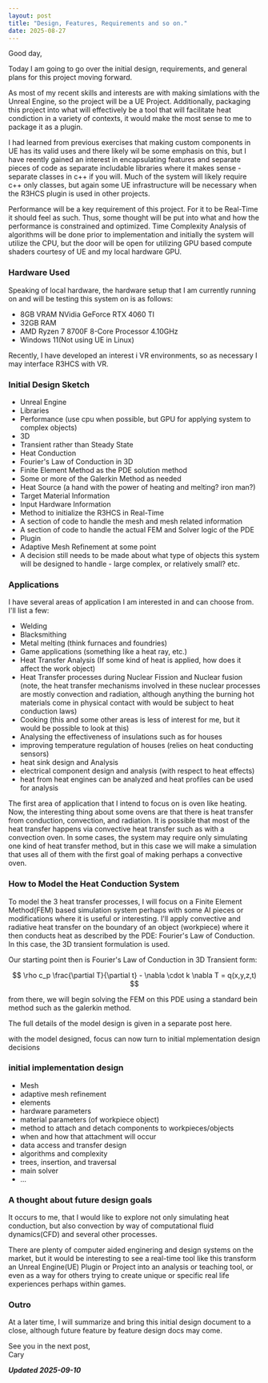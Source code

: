 ```yaml
---
layout: post
title: "Design, Features, Requirements and so on."
date: 2025-08-27
---
```


Good day,

Today I am going to go over the initial design, requirements, and general plans for this project moving forward.

As most of my recent skills and interests are with making simlations with the Unreal Engine, so the project will be a UE Project. Additionally, packaging this project into what will effectively be a tool that will facilitate heat condiction in a variety of contexts, it would make the most sense to me to package it as a plugin.

I had learned from previous exercises that making custom components in UE has its valid uses and there likely wil be some emphasis on this, but I have reently gained an interest in encapsulating features and separate pieces of code as separate includable libraries where it makes sense - separate classes in c++ if you will. Much of the system will likely require c++ only classes, but again some UE infrastructure will be necessary when the R3HCS plugin is used in other projects.

Performance will be a key requirement of this project. For it to be Real-Time it should feel as such. Thus, some thought will be put into what and how the performance is constrained and optimized. Time Complexity Analysis of algorithms will be done prior to implementation and initially the system will utilize the CPU, but the door will be open for utilizing GPU based compute shaders courtesy of UE and my local hardware GPU.

### Hardware Used

Speaking of local hardware, the hardware setup that I am currently running on and will be testing this system on is as follows:
- 8GB VRAM NVidia GeForce RTX 4060 TI
- 32GB RAM
- AMD Ryzen 7 8700F 8-Core Processor 4.10GHz
- Windows 11(Not using UE in Linux)

Recently, I have developed an interest i VR environments, so as necessary I may interface R3HCS with VR.

### Initial Design Sketch
- Unreal Engine
- Libraries
- Performance (use cpu when possible, but GPU for applying system to complex objects)
- 3D
- Transient rather than Steady State
- Heat Conduction
- Fourier's Law of Conduction in 3D
- Finite Element Method as the PDE solution method
- Some or more of the Galerkin Method as needed
- Heat Source (a hand with the power of heating and melting? iron man?)
- Target Material Information
- Input Hardware Information
- Method to initialize the R3HCS in Real-Time
- A section of code to handle the mesh and mesh related information
- A section of code to handle the actual FEM and Solver logic of the PDE
- Plugin
- Adaptive Mesh Refinement at some point
- A decision still needs to be made about what type of objects this system will be designed to handle - large complex, or relatively small? etc.

### Applications

I have several areas of application I am interested in and can choose from. I'll list a few:
- Welding
- Blacksmithing
- Metal melting (think furnaces and foundries)
- Game applications (something like a heat ray, etc.)
- Heat Transfer Analysis (If some kind of heat is applied, how does it affect the work object)
- Heat Transfer processes during Nuclear Fission and Nuclear fusion (note, the heat transfer mechanisms involved in these nuclear processes are mostly convection and radiation, although anything the burning hot materials come in physical contact with would be subject to heat conduction laws)
- Cooking (this and some other areas is less of interest for me, but it would be possible to look at this)
- Analysing the effectiveness of insulations such as for houses
- improving temperature regulation of houses (relies on heat conducting sensors)
- heat sink design and Analysis
- electrical component design and analysis (with respect to heat effects)
- heat from heat engines can be analyzed and heat profiles can be used for analysis

The first area of application that I intend to focus on is oven like heating. Now, the interesting thing about some ovens are that there is heat transfer from conduction, convection, and radiation. It is possible that most of the heat transfer happens via convective heat transfer such as with a convection oven. In some cases, the system may require only simulating one kind of 
heat transfer method, but in this case we will make a simulation that uses all of them with the first goal of making perhaps a convective oven.

### How to Model the Heat Conduction System

 To model the 3 heat  transfer processes, I will focus on a Finite Element Method(FEM) based simulation system perhaps with some AI pieces or modifications where it is useful or interesting. I'll apply convective and radiative heat transfer on the boundary of an object (workpiece) where  it then conducts heat as described by the PDE: Fourier's Law of Conduction. In this case, the 3D transient formulation is used.

Our starting point then is Fourier's Law of Conduction in 3D Transient form:

$$
\rho c_p \frac{\partial T}{\partial t} - \nabla \cdot k \nabla T = q(x,y,z,t)
$$

from there, we will begin solving the FEM on this PDE using a standard bein method such as the galerkin method.

The full details of the model design is given in a separate post here.

with the model designed, focus can now turn to  initial mplementation design decisions

### initial implementation design

- Mesh
- adaptive mesh refinement
- elements
- hardware parameters
- material parameters (of workpiece object)
- method to attach and detach components to workpieces/objects
- when and how that attachment will occur
- data access and transfer design
- algorithms and complexity
- trees, insertion, and traversal
- main solver
- ...

### A thought about future design goals

It occurs to me, that I would like to explore not only simulating heat conduction, but also convection by way of computational fluid dynamics(CFD) and several other processes.

There are plenty of computer aided enginering and design systems on the market, but it would be interesting to see a real-time tool like this transform an Unreal Engine(UE) Plugin or Project into an analysis or teaching tool, or even as a way for others trying to create unique or specific real life experiences perhaps within games.

### Outro

At a later time, I will summarize and bring this initial design document to a close, although future feature by feature design docs may come.

See you in the next post,
<br>Cary

***Updated 2025-09-10***